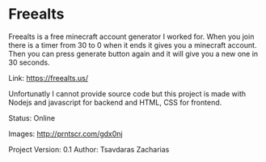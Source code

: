 # Freealts
Freealts is a free minecraft account generator I worked for.
When you join there is a timer from 30 to 0 when it ends it gives you a minecraft account. Then you can press generate button again and it will give you a new one in 30 seconds.

Link: https://freealts.us/

Unfortunatly I cannot provide source code but this project is made with Nodejs and javascript for backend
and HTML, CSS for frontend.

Status: Online

Images: 
http://prntscr.com/gdx0nj

Project Version: 0.1
Author: Tsavdaras Zacharias

